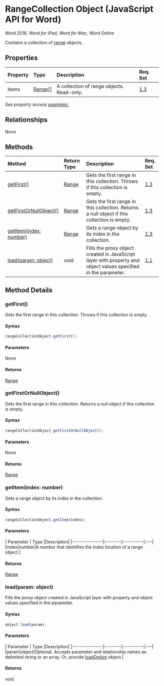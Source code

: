 # RangeCollection Object (JavaScript API for Word)

_Word 2016, Word for iPad, Word for Mac, Word Online_

Contains a collection of [range](range.md) objects.

## Properties

| Property	   | Type	|Description| Req. Set|
|:---------------|:--------|:----------|:----|
|items|[Range[]](range.md)|A collection of range objects. Read-only.|[1.3](../requirement-sets/word-api-requirement.md)|

_See property access [examples.](#property-access-examples)_

## Relationships
None


## Methods

| Method		   | Return Type	|Description| Req. Set|
|:---------------|:--------|:----------|:----|
|[getFirst()](#getfirst)|[Range](range.md)|Gets the first range in this collection. Throws if this collection is empty.|[1.3](../requirement-sets/word-api-requirement.md)|
|[getFirstOrNullObject()](#getfirstornullobject)|[Range](range.md)|Gets the first range in this collection. Returns a null object if this collection is empty.|[1.3](../requirement-sets/word-api-requirement.md)|
|[getItem(index: number)](#getitemindex-number)|[Range](range.md)|Gets a range object by its index in the collection.|[1.3](../requirement-sets/word-api-requirement.md)|
|[load(param: object)](#loadparam-object)|void|Fills the proxy object created in JavaScript layer with property and object values specified in the parameter.|[1.1](../requirement-sets/word-api-requirement.md)|

## Method Details


### getFirst()
Gets the first range in this collection. Throws if this collection is empty.

#### Syntax
```js
rangeCollectionObject.getFirst();
```

#### Parameters
None

#### Returns
[Range](range.md)

### getFirstOrNullObject()
Gets the first range in this collection. Returns a null object if this collection is empty.

#### Syntax
```js
rangeCollectionObject.getFirstOrNullObject();
```

#### Parameters
None

#### Returns
[Range](range.md)

### getItem(index: number)
Gets a range object by its index in the collection.

#### Syntax
```js
rangeCollectionObject.getItem(index);
```

#### Parameters
| Parameter	   | Type	|Description|
|:---------------|:--------|:----------|:---|
|index|number|A number that identifies the index location of a range object.|

#### Returns
[Range](range.md)

### load(param: object)
Fills the proxy object created in JavaScript layer with property and object values specified in the parameter.

#### Syntax
```js
object.load(param);
```

#### Parameters
| Parameter	   | Type	|Description|
|:---------------|:--------|:----------|:---|
|param|object|Optional. Accepts parameter and relationship names as delimited string or an array. Or, provide [loadOption](loadoption.md) object.|

#### Returns
void
